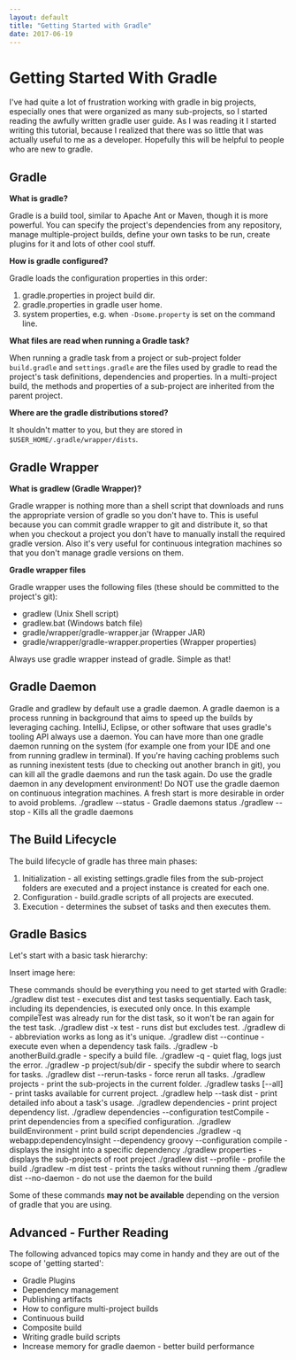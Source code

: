 ```yaml
---
layout: default
title: "Getting Started with Gradle"
date: 2017-06-19
---
```


# Getting Started With Gradle

I've had quite a lot of frustration working with gradle in big projects, especially ones that were organized as many sub-projects, so I started reading the awfully written gradle user guide. As I was reading it I started writing this tutorial, because I realized that there was so little that was actually useful to me as a developer. Hopefully this will be helpful to people who are new to gradle.

## Gradle

**What is gradle?**

Gradle is a build tool, similar to Apache Ant or Maven, though it is more powerful. You can specify the project's dependencies from any repository, manage multiple-project builds, define your own tasks to be run, create plugins for it and lots of other cool stuff. 

**How is gradle configured?**

Gradle loads the configuration properties in this order:

1. gradle.properties in project build dir.
2. gradle.properties in gradle user home.
2. system properties, e.g. when `-Dsome.property` is set on the command line.

**What files are read when running a Gradle task?**

When running a gradle task from a project or sub-project folder `build.gradle` and `settings.gradle` are the files used by gradle to read the project's task definitions, dependencies and properties. In a multi-project build, the methods and properties of a sub-project are inherited from the parent project. 

**Where are the gradle distributions stored?**

It shouldn't matter to you, but they are stored in `$USER_HOME/.gradle/wrapper/dists`.

## Gradle Wrapper

**What is gradlew (Gradle Wrapper)?**

Gradle wrapper is nothing more than a shell script that downloads and runs the appropriate version of gradle so you don't have to. This is useful because you can commit gradle wrapper to git and distribute it, so that when you checkout a project you don't have to manually install the required gradle version. Also it's very useful for continuous integration machines so that you don't manage gradle versions on them. 

**Gradle wrapper files**

Gradle wrapper uses the following files (these should be committed to the project's git):
* gradlew (Unix Shell script)
* gradlew.bat (Windows batch file)
* gradle/wrapper/gradle-wrapper.jar (Wrapper JAR)
* gradle/wrapper/gradle-wrapper.properties (Wrapper properties)

Always use gradle wrapper instead of gradle. Simple as that!

## Gradle Daemon

Gradle and gradlew by default use a gradle daemon. A gradle daemon is a process running in background that aims to speed up the builds by leveraging caching. 
IntelliJ, Eclipse, or other software that uses gradle's tooling API always use a daemon. 
You can have more than one gradle daemon running on the system (for example one from your IDE and one from running gradlew in terminal). 
If you're having caching problems such as running inexistent tests (due to checking out another branch in git), you can kill all the gradle daemons and run the task again. 
Do use the gradle daemon in any development environment!
Do NOT use the gradle daemon on continuous integration machines. A fresh start is more desirable in order to avoid problems. 
./gradlew --status - Gradle daemons status
./gradlew --stop - Kills all the gradle daemons

## The Build Lifecycle

The build lifecycle of gradle has three main phases:
1. Initialization - all existing settings.gradle files from the sub-project folders are executed and a project instance is created for each one.
2. Configuration - build.gradle scripts of all projects are executed.
2. Execution - determines the subset of tasks and then executes them.

## Gradle Basics

Let's start with a basic task hierarchy: 

Insert image here:

These commands should be everything you need to get started with Gradle: 
    ./gradlew dist test - executes dist and test tasks sequentially. Each task, including its dependencies, is executed only once. In this example compileTest was already run for the dist task, so it won't be ran again for the test task.
    ./gradlew dist -x test - runs dist but excludes test.
    ./gradlew di - abbreviation works as long as it's unique.
    ./gradlew dist --continue - execute even when a dependency task fails.
    ./gradlew -b anotherBuild.gradle - specify a build file.
    ./gradlew -q - quiet flag, logs just the error.
    ./gradlew -p project/sub/dir - specify the subdir where to search for tasks.
    ./gradlew dist --rerun-tasks - force rerun all tasks.
    ./gradlew projects - print the sub-projects in the current folder.
    ./gradlew tasks [--all] - print tasks available for current project.
    ./gradlew help --task dist - print detailed info about a task's usage.
    ./gradlew dependencies - print project dependency list.
    ./gradlew dependencies --configuration testCompile - print dependencies from a specified configuration.
    ./gradlew buildEnvironment - print build script dependencies
    ./gradlew -q webapp:dependencyInsight --dependency groovy --configuration compile - displays the insight into a specific dependency
    ./gradlew properties - displays the sub-projects of root project
    ./gradlew dist --profile - profile the build
    ./gradlew -m dist test - prints the tasks without running them
    ./gradlew dist --no-daemon - do not use the daemon for the build

Some of these commands **may not be available** depending on the version of gradle that you are using.

## Advanced - Further Reading

The following advanced topics may come in handy and they are out of the scope of 'getting started':
* Gradle Plugins
* Dependency management
* Publishing artifacts
* How to configure multi-project builds
* Continuous build
* Composite build
* Writing gradle build scripts
* Increase memory for gradle daemon - better build performance
